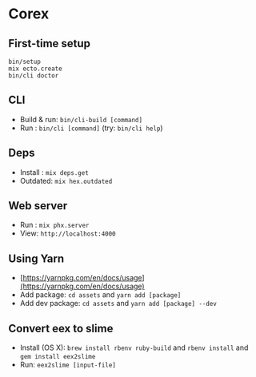 # Corex

## First-time setup
    
    bin/setup
    mix ecto.create 
    bin/cli doctor

## CLI
* Build & run: `bin/cli-build [command]`
* Run  : `bin/cli [command]` (try: `bin/cli help`)

## Deps
* Install : `mix deps.get`
* Outdated: `mix hex.outdated`

## Web server
* Run : `mix phx.server`
* View: `http://localhost:4000`

## Using Yarn
* [https://yarnpkg.com/en/docs/usage](https://yarnpkg.com/en/docs/usage)
* Add package: `cd assets` and `yarn add [package]`
* Add dev package: `cd assets` and `yarn add [package] --dev`

## Convert eex to slime
* Install (OS X): `brew install rbenv ruby-build` and `rbenv install` and `gem install eex2slime`
* Run: `eex2slime [input-file]`